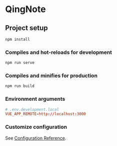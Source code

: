 # QingNote

## Project setup

``` sh
npm install
```

### Compiles and hot-reloads for development

``` sh
npm run serve
```

### Compiles and minifies for production

``` sh
npm run build
```

### Environment arguments

``` conf
# .env.development.local
VUE_APP_REMOTE=http://localhost:3000
```

### Customize configuration

See [Configuration Reference](https://cli.vuejs.org/config/).
